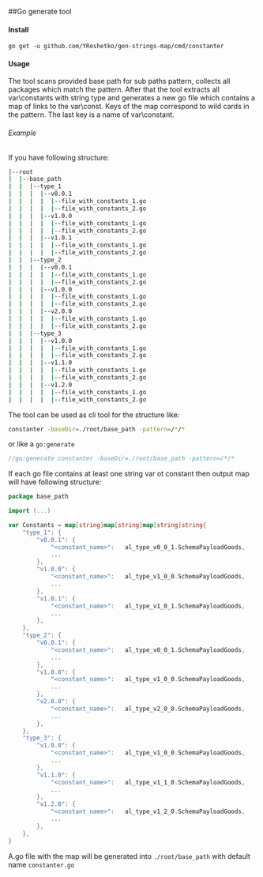 ##Go generate tool

#### Install
```shell script
go get -u github.com/YReshetko/gen-strings-map/cmd/constanter
```

#### Usage
The tool scans provided base path for sub paths pattern, collects all packages which match the pattern.
After that the tool extracts all var\constants with string type and generates a new go file which contains a map of links to the var\const.
Keys of the map correspond to wild cards in the pattern. The last key is a name of var\constant.
###### Example
If you have following structure:
```bash
|--root
|  |--base_path
|  |  |--type_1
|  |  |  |--v0.0.1
|  |  |  |  |--file_with_constants_1.go
|  |  |  |  |--file_with_constants_2.go
|  |  |  |--v1.0.0
|  |  |  |  |--file_with_constants_1.go
|  |  |  |  |--file_with_constants_2.go
|  |  |  |--v1.0.1
|  |  |  |  |--file_with_constants_1.go
|  |  |  |  |--file_with_constants_2.go
|  |  |--type_2
|  |  |  |--v0.0.1
|  |  |  |  |--file_with_constants_1.go
|  |  |  |  |--file_with_constants_2.go
|  |  |  |--v1.0.0
|  |  |  |  |--file_with_constants_1.go
|  |  |  |  |--file_with_constants_2.go
|  |  |  |--v2.0.0
|  |  |  |  |--file_with_constants_1.go
|  |  |  |  |--file_with_constants_2.go
|  |  |--type_3
|  |  |  |--v1.0.0
|  |  |  |  |--file_with_constants_1.go
|  |  |  |  |--file_with_constants_2.go
|  |  |  |--v1.1.0
|  |  |  |  |--file_with_constants_1.go
|  |  |  |  |--file_with_constants_2.go
|  |  |  |--v1.2.0
|  |  |  |  |--file_with_constants_1.go
|  |  |  |  |--file_with_constants_2.go
```
The tool can be used as cli tool for the structure like:
```bash
constanter -baseDir=./root/base_path -pattern=/*/*
```
or like a `go:generate`
```go
//go:generate constanter -baseDir=./root/base_path -pattern=/*/*
```
If each go file contains at least one string var ot constant then output map will have following structure:
```go
package base_path

import (...)

var Constants = map[string]map[string]map[string]string{
	"type_1": {
		"v0.0.1": {
			"<constant_name>":   al_type_v0_0_1.SchemaPayloadGoods,
			...
		},
		"v1.0.0": {
			"<constant_name>":   al_type_v1_0_0.SchemaPayloadGoods,
			...
		},
		"v1.0.1": {
			"<constant_name>":   al_type_v1_0_1.SchemaPayloadGoods,
			...
		},
	},
	"type_2": {
		"v0.0.1": {
			"<constant_name>":   al_type_v0_0_1.SchemaPayloadGoods,
			...
		},
		"v1.0.0": {
			"<constant_name>":   al_type_v1_0_0.SchemaPayloadGoods,
			...
		},
		"v2.0.0": {
			"<constant_name>":   al_type_v2_0_0.SchemaPayloadGoods,
			...
		},
	},
	"type_3": {
		"v1.0.0": {
			"<constant_name>":   al_type_v1_0_0.SchemaPayloadGoods,
			...
		},
		"v1.1.0": {
			"<constant_name>":   al_type_v1_1_0.SchemaPayloadGoods,
			...
		},
		"v1.2.0": {
			"<constant_name>":   al_type_v1_2_0.SchemaPayloadGoods,
			...
		},
	},
}
```

A.go file with the map will be generated into `./root/base_path` with default name `constanter.go`
